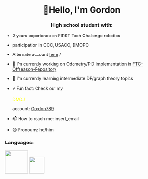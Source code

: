 <h1 align="center">👋Hello, I'm Gordon </h1>
<h3 align="center">High school student with:</h3>

- 2 years experience on FIRST Tech Challenge robotics
- participation in CCC, USACO, DMOPC
- Alternate account [here](https://github.com/gordonfdsa)
/
- 🔭 I’m currently working on Odometry/PID implementation in [FTC-Offseason-Repository](https://github.com/sta-titansrobotics/FTC-Offseason-2024)
- 🌱 I’m currently learning intermediate DP/graph theory topics 
- ⚡ Fun fact: Check out my <p style="color:yellow">DMOJ</p> account: [Gordon789](https://dmoj.ca/user/Gordon789)
     
- 📫 How to reach me: insert_email
- 😄 Pronouns: he/him

<h3 align="left">Languages:</h3>
<p align="left"> <a href="https://www.java.com" target="_blank" rel="noreferrer"> <img src="https://images.sftcdn.net/images/t_app-icon-m/p/4dd9406e-96d3-11e6-aa77-00163ec9f5fa/3927985343/java-development-kit-64-java-43-569305.png" width="75", height ="75"/> </a> <a href="https://cplusplus.com/" target="_blank" rel="noreferrer"> <img src="https://upload.wikimedia.org/wikipedia/commons/thumb/1/18/ISO_C%2B%2B_Logo.svg/800px-ISO_C%2B%2B_Logo.svg.png" width="50", height = "55"/> </a> </p> 

<!--
**ZhuG07/ZhuG07** is a ✨ _special_ ✨ repository because its `README.md` (this file) appears on your GitHub profile.

